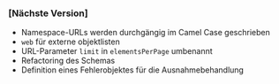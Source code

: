### [Nächste Version]
 * Namespace-URLs werden durchgängig im Camel Case geschrieben
 * `web` für externe objektlisten
 * URL-Parameter `limit` in `elementsPerPage` umbenannt
 * Refactoring des Schemas
 * Definition eines Fehlerobjektes für die Ausnahmebehandlung
